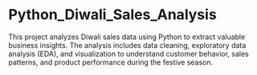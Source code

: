 # Python_Diwali_Sales_Analysis
This project analyzes Diwali sales data using Python to extract valuable business insights. The analysis includes data cleaning, exploratory data analysis (EDA), and visualization to understand customer behavior, sales patterns, and product performance during the festive season.

